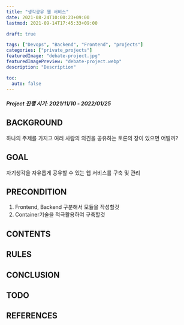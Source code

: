 ```yaml
---
title: "생각공유 웹 서비스"
date: 2021-08-24T10:00:23+09:00
lastmod: 2021-09-14T17:45:33+09:00

draft: true

tags: ["Devops", "Backend", "Frontend", "projects"]
categories: ["private_projects"]
featuredImage: "debate-project.jpg"
featuredImagePreview: "debate-project.webp"
description: "Description"

toc:
  auto: false
---
```


<!--more-->

##### Project 진행 시기: 2021/11/10 - 2022/01/25

## BACKGROUND

하나의 주제를 가지고 여러 사람의 의견을 공유하는 토론의 장이 있으면 어떨까?

## GOAL

자기생각을 자유롭게 공유할 수 있는 웹 서비스를 구축 및 관리

## PRECONDITION

1. Frontend, Backend 구분해서 모듈을 작성할것
2. Container기술을 적극활용하여 구축할것

## CONTENTS

## RULES

## CONCLUSION

## TODO

## REFERENCES
